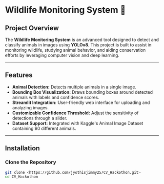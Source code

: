 # Wildlife Monitoring System 🐾

## Project Overview
The **Wildlife Monitoring System** is an advanced tool designed to detect and classify animals in images using **YOLOv8**. This project is built to assist in monitoring wildlife, studying animal behavior, and aiding conservation efforts by leveraging computer vision and deep learning.

---

## Features
- **Animal Detection:** Detects multiple animals in a single image.
- **Bounding Box Visualization:** Draws bounding boxes around detected animals with labels and confidence scores.
- **Streamlit Integration:** User-friendly web interface for uploading and analyzing images.
- **Customizable Confidence Threshold:** Adjust the sensitivity of detections through a slider.
- **Dataset Support:** Integrated with Kaggle's Animal Image Dataset containing 90 different animals.

---

## Installation

### Clone the Repository
```bash
git clone <https://github.com/jyothisjimmy25/CV_Hackothon.git>
cd CV_Hackothon
